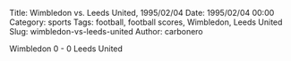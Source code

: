 Title: Wimbledon vs. Leeds United, 1995/02/04
Date: 1995/02/04 00:00
Category: sports
Tags: football, football scores, Wimbledon, Leeds United
Slug: wimbledon-vs-leeds-united
Author: carbonero


Wimbledon 0 - 0 Leeds United
